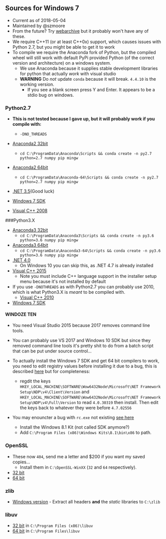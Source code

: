 ## Sources for Windows 7

 * Current as of 2018-05-04
 * Maintained by @szmoore
 * From the future? Try [webarchive](https://archive.org/) but it probably won't have any of these.
 * We require C++11 (or at least C++0x) support, which causes issues with Python 2.7, but you might be able to get it to work
 * To compile we require the Anaconda fork of Python, but the compiled wheel will still work with default PyPi provided Python (of the correct version and architecture) on a windows system.
     * We use Anaconda because it supplies stable development libraries for python that actually *work* with visual studio
     * **WARNING** Do *not* update `conda` because it will break. `4.4.10` is the working version.
         * If you see a blank screen press Y and Enter. It appears to be a stdio bug on windows.
     



### Python2.7

 * **This is not tested because I gave up, but it will probably work if you compile with:**
     * `-DNO_THREADS`
 * [Anaconda2 32bit](https://repo.continuum.io/archive/Anaconda2-5.1.0-Windows-x86.exe)
     * `cd C:\ProgramData\Anaconda\Scripts && conda create -n py2.7 python=2.7 numpy pip mingw`
 * [Anaconda2 64bit](https://repo.continuum.io/archive/Anaconda2-5.1.0-Windows-x86_64.exe)
     * `cd C:\ProgramData\Anaconda-64\Scripts && conda create -n py2.7 python=2.7 numpy pip mingw`
 
 * [.NET 3.5](https://www.microsoft.com/en-au/download/details.aspx?id=21)(Good luck)
 * [Windows 7 SDK](https://download.microsoft.com/download/7/A/B/7ABD2203-C472-4036-8BA0-E505528CCCB7/winsdk_web.exe)
 * [Visual C++ 2008](http://download.microsoft.com/download/A/5/4/A54BADB6-9C3F-478D-8657-93B3FC9FE62D/vcsetup.exe)

###Python3.X

 * [Anaconda3 32bit](https://repo.continuum.io/archive/Anaconda3-5.1.0-Windows-x86.exe)
     * `cd C:\ProgramData\Anaconda3\Scripts && conda create -n py3.6 python=3.6 numpy pip mingw`
 * [Anaconda3 64bit](https://repo.continuum.io/archive/Anaconda3-5.1.0-Windows-x86_64.exe)
     * `cd C:\ProgramData\Anaconda3-64\Scripts && conda create -n py3.6 python=3.6 numpy pip mingw`
 * [.NET 4.0](https://download.microsoft.com/download/1/B/E/1BE39E79-7E39-46A3-96FF-047F95396215/dotNetFx40_Full_setup.exe)
     * On Windows 10 you can skip this, as .NET 4.7 is already installed
 * [Visual C++ 2015](https://my.visualstudio.com/downloads?q=visual%20studio%20community%202015)
     * Note you must include C++ language support in the installer setup menu because it's not installed by default
 * If you use `-DNOTHREADS` as with Python2.7 you can probably use 2010, which is what Python3.X is *meant* to be compiled with.
     * [Visual C++ 2010](http://download.microsoft.com/download/1/D/9/1D9A6C0E-FC89-43EE-9658-B9F0E3A76983/vc_web.exe)
 * [Windows 7 SDK](https://download.microsoft.com/download/A/6/A/A6AC035D-DA3F-4F0C-ADA4-37C8E5D34E3D/winsdk_web.exe)
 

#### WINDOZE TEN

 * You need Visual Studio 2015 because 2017 removes command line tools.
 * You can probably use VS 2017 and Windows 10 SDK but since they removed command line tools it's pretty shit to do from a batch script that can be put under source control...

 * To actually install the Windows 7 SDK and get 64 bit compilers to work, you need to edit registry values before installing it due to a bug, this is described [here](   https://stackoverflow.com/questions/32091593/cannot-install-windows-sdk-7-1-on-windows-10) but for completeness:
 
   * regdit the keys `HKEY_LOCAL_MACHINE\SOFTWARE\Wow6432Node\Microsoft\NET Framework Setup\NDP\v4\Client\Version`
     and `HKEY_LOCAL_MACHINE\SOFTWARE\Wow6432Node\Microsoft\NET Framework Setup\NDP\v4\Full\Version`
     to read `4.0.30319` then install. Then edit the keys back to whatever they were before `4.7.02556`

 * You may enouncter a bug with `rc.exe` not existing [see here](https://stackoverflow.com/questions/14372706/visual-studio-cant-build-due-to-rc-exe)
   * Install the Windows 8.1 Kit (not called SDK anymore?)
   * Add `C:\Program Files (x86)\Windows Kits\8.1\bin\x86` to path.


### OpenSSL
 * These now `404`, send me a letter and $200 if you want my saved copies...
    * Install them in `C:\OpenSSL-WinXX` (`32` and `64` respectively).
 * [32 bit](http://slproweb.com/download/Win32OpenSSL-1_1_0g.exe)
 * [64 bit](http://slproweb.com/download/Win64OpenSSL-1_1_0g.exe)
 
### zlib 
 * [Windows version](https://sourceforge.net/projects/gnuwin32/files/zlib/1.2.3/zlib-1.2.3-lib.zip/download?use_mirror=jaist&download=) - Extract all headers **and** the *static* libraries to `C:\zlib`

### libuv
  * [32 bit](https://dist.libuv.org/dist/v1.9.1/libuv-x86-v1.9.1.build10.exe) in `C:\Program Files (x86)\libuv`
  * [64 bit](https://dist.libuv.org/dist/v1.9.1/libuv-x64-v1.9.1.build10.exe) in `C:\Program Files\libuv`
